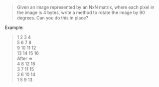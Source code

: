 > Given an image represented by an NxN matrix, where each pixel in the image is 4 bytes, write a method to rotate the image by 90 degrees. Can you do this in place?

Example:    
> 1 2 3 4   
5 6 7 8   
9 10 11 12    
13 14 15 16    
After =>     
4 8 12 16    
3 7 11 15    
2 6 10 14    
> 1 5 9  13     